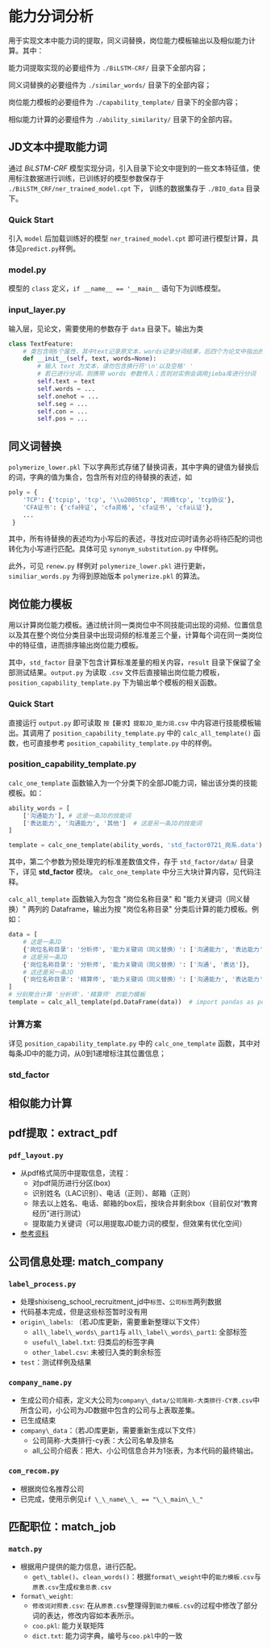 # 能力分词分析
用于实现文本中能力词的提取，同义词替换，岗位能力模板输出以及相似能力计算。其中：

能力词提取实现的必要组件为 `./BiLSTM-CRF/` 目录下全部内容；

同义词替换的必要组件为 `./similar_words/` 目录下的全部内容；

岗位能力模板的必要组件为 `./capability_template/` 目录下的全部内容；

相似能力计算的必要组件为 `./ability_similarity/` 目录下的全部内容。

## JD文本中提取能力词
通过 *BiLSTM-CRF* 模型实现分词，引入目录下论文中提到的一些文本特征值，使用标注数据进行训练，已训练好的模型参数保存于 `./BiLSTM_CRF/ner_trained_model.cpt`
下， 训练的数据集存于 `./BIO_data` 目录下。

### Quick Start
引入 `model` 后加载训练好的模型 `ner_trained_model.cpt` 即可进行模型计算，具体见`predict.py`样例。

### model.py
模型的 `class` 定义，`if __name__ == '__main__` 语句下为训练模型。

### input_layer.py
输入层，见论文，需要使用的参数存于 `data` 目录下。输出为类

```python
class TextFeature:
    # 类包含呢6个属性，其中text记录原文本，words记录分词结果，后四个为论文中指出的文本特征值
    def __init__(self, text, words=None):
        # 输入 text 为文本，请勿包含换行符'\n'以及空格' '
        # 若已进行分词，则携带 words 参数传入；否则对实例会调用jieba库进行分词
        self.text = text
        self.words = ...
        self.onehot = ...
        self.seg = ...
        self.con = ...
        self.pos = ...
```

## 同义词替换
`polymerize_lower.pkl` 下以字典形式存储了替换词表，其中字典的键值为替换后的词，字典的值为集合，包含所有对应的待替换的表述，如
```python
poly = {
    'TCP': {'tcpip', 'tcp', '\\u2005tcp', '网络tcp', 'tcp协议'},
    'CFA证书': {'cfa持证', 'cfa资格', 'cfa证书', 'cfa认证'},
    ...
 }
```
其中，所有待替换的表述均为小写后的表述，寻找对应词时请务必将待匹配的词也转化为小写进行匹配。具体可见 `synonym_substitution.py` 中样例。

此外，可见 `renew.py` 样例对 `polymerize_lower.pkl` 进行更新，`similiar_words.py` 为得到原始版本 `polymerize.pkl` 的算法。


## 岗位能力模板
用以计算岗位能力模板。通过统计同一类岗位中不同技能词出现的词频、位置信息以及其在整个岗位分类目录中出现词频的标准差三个量，计算每个词在同一类岗位中的特征值，进而排序输出岗位能力模板。

其中，`std_factor` 目录下包含计算标准差量的相关内容，`result` 目录下保留了全部测试结果。`output.py` 为读取 `.csv` 文件后直接输出岗位能力模板，`position_capability_template.py` 下为输出单个模板的相关函数。

### Quick Start
直接运行 `output.py` 即可读取 `按【要求】提取JD_能力词.csv` 中内容进行技能模板输出。其调用了 `position_capability_template.py` 中的 `calc_all_template()` 函数，也可直接参考
`position_capability_template.py` 中的样例。

### position_capability_template.py
`calc_one_template` 函数输入为一个分类下的全部JD能力词，输出该分类的技能模板。如：
```python
ability_words = [
    ['沟通能力'], # 这是一条JD的技能词
    ['表达能力', '沟通能力', '其他']  # 这是另一条JD的技能词
]

template = calc_one_template(ability_words, 'std_factor0721_岗系.data')
```
其中，第二个参数为预处理完的标准差数值文件，存于 `std_factor/data/` 目录下，详见 **std_factor** 模块。
`calc_one_template` 中分三大块计算内容，见代码注释。

`calc_all_template` 函数输入为包含 "岗位名称目录" 和 "能力关键词（同义替换）" 两列的 Dataframe，输出为按 "岗位名称目录"
分类后计算的能力模板。例如：

```python
data = [
    # 这是一条JD
    {'岗位名称目录': '分析师', '能力关键词（同义替换）': ['沟通能力', '表达能力']},
    # 这是另一条JD
    {'岗位名称目录': '分析师', '能力关键词（同义替换）': ['沟通', '表达']},
    # 这还是另一条JD
    {'岗位名称目录': '精算师', '能力关键词（同义替换）': ['沟通能力', '表达能力']}
]
# 分别聚合计算 '分析师'，'精算师' 的能力模板
template = calc_all_template(pd.DataFrame(data))  # import pandas as pd
```

### 计算方案
详见 `position_capability_template.py` 中的 `calc_one_template` 函数，其中对每条JD中的能力词，从0到1递增标注其位置信息；

### std_factor


## 相似能力计算

## pdf提取：extract_pdf
### `pdf_layout.py`
* 从pdf格式简历中提取信息，流程：
    * 对pdf简历进行分区(box)
    * 识别姓名（LAC识别）、电话（正则）、邮箱（正则）
    * 除去以上姓名、电话、邮箱的box后，按块合并剩余box（目前仅对“教育经历”进行测试）
    * 提取能力关键词（可以用提取JD能力词的模型，但效果有优化空间）
* [参考资料](https://tianchi.aliyun.com/notebook-ai/detail?spm=5176.12586969.1002.6.3d347fd7Cn1wa8&postId=112407)

## 公司信息处理: match_company
### `label_process.py`
* 处理shixiseng\_school\_recruitment\_jd中`标签`、`公司标签`两列数据
* 代码基本完成，但是这些标签暂时没有用
* `origin\_labels`: （若JD库更新，需要重新整理以下文件）
    * `all\_label\_words\_part1`与 `all\_label\_words\_part1`: 全部标签
    * `useful\_label.txt`: 归类后的标签字典
    * `other_label.csv`: 未被归入类的剩余标签
* `test`：测试样例及结果
### `company_name.py`
* 生成公司介绍表，定义大公司为`company\_data/公司简称-大类排行-CY表.csv`中所含公司，小公司为JD数据中包含的公司与上表取差集。
* 已生成结束
* `company\_data`：（若JD库更新，需要重新生成以下文件）
    * 公司简称-大类排行-cy表：大公司名单及排名
    * all_公司介绍表：把大、小公司信息合并为1张表，为本代码的最终输出。

### `com_recom.py`
* 根据岗位名推荐公司
* 已完成，使用示例见`if \_\_name\_\_ == "\_\_main\_\_"`

## 匹配职位：match_job
### `match.py`
* 根据用户提供的能力信息，进行匹配。
    * `get\_table()`、`clean_words()`：根据`format\_weight`中的`能力模板.csv`与`原表.csv`生成`权重总表.csv`
* `format\_weight`:
    * `修改词对照表.csv`: 在从`原表.csv`整理得到`能力模板.csv`的过程中修改了部分词的表达，修改内容如本表所示。
    * `coo.pkl`: 能力关联矩阵
	* `dict.txt`: 能力词字典，编号与`coo.pkl`中的一致
